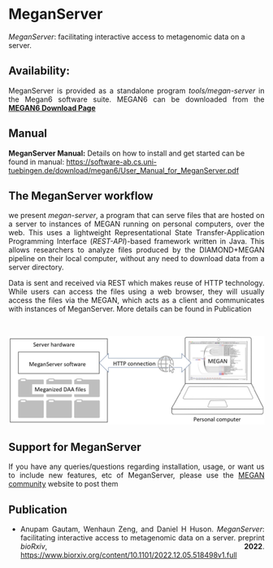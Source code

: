 # MeganServer

<i>MeganServer</i>: facilitating interactive access to metagenomic data on a server.

## Availability: 

<div align="justify">MeganServer is provided as a standalone program <i>tools/megan-server</i> in the Megan6 software suite. MEGAN6 can be downloaded from the  <a href="http://software-ab.cs.uni-tuebingen.de/download/megan6/welcome.html"><b>MEGAN6 Download Page</b></a> </div>

## Manual

<b>MeganServer Manual:</b> Details on how to install and get started can be found in manual: https://software-ab.cs.uni-tuebingen.de/download/megan6/User_Manual_for_MeganServer.pdf


## The MeganServer workflow

<div align="justify">we present <i>megan-server</i>, a program that can serve files that are hosted on a server to instances of MEGAN running on personal computers, over the web. This uses a lightweight Representational State Transfer-Application Programming Interface (<i>REST-API</i>)-based framework 
written in Java.
This allows researchers to analyze files produced by the DIAMOND+MEGAN pipeline on their local computer, without any need to download data from a server directory.

Data is sent and received via REST which makes reuse of HTTP technology. While users can access the files using a web browser, they will usually access the files via the MEGAN, which acts as a client and communicates with instances of MeganServer. More details can be found in Publication</div> <br>


![image](workflow.jpg)


##  Support for MeganServer
<div align="justify">If you have any queries/questions regarding installation, usage, or want us to include new features, etc of  MeganServer, please use the <a href="http://megan.cs.uni-tuebingen.de/">MEGAN community</a> website to post them<div align="justify"> 


## Publication 

- Anupam Gautam, Wenhaun Zeng, and Daniel H Huson. <i>MeganServer</i>: facilitating interactive access to metagenomic data on a server. preprint *bioRxiv*, **2022**. https://www.biorxiv.org/content/10.1101/2022.12.05.518498v1.full

